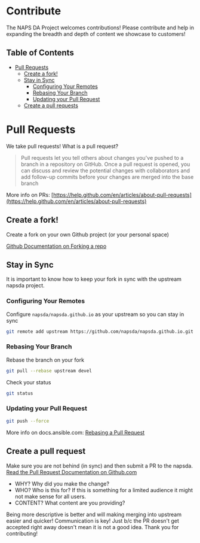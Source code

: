 # Contribute

The NAPS DA Project welcomes contributions!  Please contribute and help in expanding the breadth and depth of content we showcase to customers!

## Table of Contents

* [Pull Requests ](#pull-requests)
   * [Create a fork!](#create-a-fork)
   * [Stay in Sync](#stay-in-sync)
      * [Configuring Your Remotes](#configuring-your-remotes)
      * [Rebasing Your Branch](#rebasing-your-branch)
      * [Updating your Pull Request](#updating-your-pull-request)
   * [Create a pull requests](#create-a-pull-request)

# Pull Requests

We take pull requests!  What is a pull request?

>Pull requests let you tell others about changes you've pushed to a branch in a repository on GitHub. Once a pull request is opened, you can discuss and review the potential changes with collaborators and add follow-up commits before your changes are merged into the base branch

More info on PRs: [https://help.github.com/en/articles/about-pull-requests](https://help.github.com/en/articles/about-pull-requests)

## Create a fork!

Create a fork on your own Github project (or your personal space)

[Github Documentation on Forking a repo](https://help.github.com/articles/fork-a-repo/)

## Stay in Sync

It is important to know how to keep your fork in sync with the upstream napsda project.

### Configuring Your Remotes

Configure `napsda/napsda.github.io` as your upstream so you can stay in sync

```bash
git remote add upstream https://github.com/napsda/napsda.github.io.git
```

### Rebasing Your Branch

Rebase the branch on your fork

```bash
git pull --rebase upstream devel
```

Check your status

```bash
git status
```

### Updating your Pull Request

```bash
git push --force
```

More info on docs.ansible.com: [Rebasing a Pull Request](http://docs.ansible.com/ansible/latest/dev_guide/developing_rebasing.html)

## Create a pull request

Make sure you are not behind (in sync) and then submit a PR to the napsda.
[Read the Pull Request Documentation on Github.com](https://help.github.com/articles/creating-a-pull-request/)

 - WHY? Why did you make the change?
 - WHO? Who is this for?  If this is something for a limited audience it might not make sense for all users.
 - CONTENT? What content are you providing?

Being more descriptive is better and will making merging into upstream easier and quicker!  Communication is key!  Just b/c the PR doesn't get accepted right away doesn't mean it is not a good idea. Thank you for contributing!